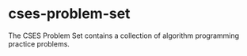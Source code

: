 # cses-problem-set
The CSES Problem Set contains a collection of algorithm programming practice problems. 
